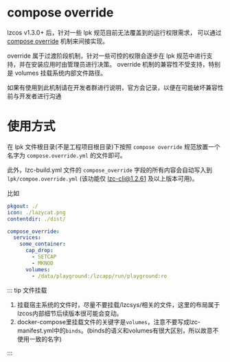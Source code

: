 # compose override

lzcos v1.3.0+ 后，针对一些 lpk 规范目前无法覆盖到的运行权限需求，
可以通过 [compose override](https://docs.docker.com/reference/compose-file/merge/) 机制来间接实现。

override 属于过渡阶段机制，针对一些可控的权限会逐步在 lpk 规范中进行支持，并在安装应用时由管理员进行决策。
override 机制的兼容性不受支持，特别是 volumes 挂载系统内部文件路径。

如果有使用到此机制请在开发者群进行说明，官方会记录，以便在可能破坏兼容性前与开发者进行沟通


# 使用方式

在 lpk 文件根目录(不是工程项目根目录)下按照 `compose override` 规范放置一个名字为 `compose.override.yml` 的文件即可。

此外，lzc-build.yml 文件的 `compose_override` 字段的所有内容会自动写入到 `lpk/compoe.override.yml` (该功能仅 lzc-cli@1.2.61 及以上版本可用)。

比如
```yml
pkgout: ./
icon: ./lazycat.png
contentdir: ./dist/

compose_override:
  services:
    some_container:
      cap_drop:
        - SETCAP
        - MKNOD
      volumes:
        - /data/playground:/lzcapp/run/playground:ro
```


::: tip 文件挂载

1. 挂载宿主系统的文件时，尽量不要挂载/lzcsys/相关的文件，这里的布局属于lzcos内部细节后续版本很可能会变动。
2. docker-compose里挂载文件的关键字是`volumes`，注意不要写成lzc-manifest.yml中的`binds`。(binds的语义和volumes有很大区别，所以故意不使用一致的名字)

:::
